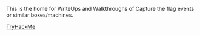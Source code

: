 This is the home for WriteUps and Walkthroughs of Capture the flag events or similar boxes/machines.

[TryHackMe](https://github.com/krAshwin/CTF_Writeups/tree/master/TryHackMe)
